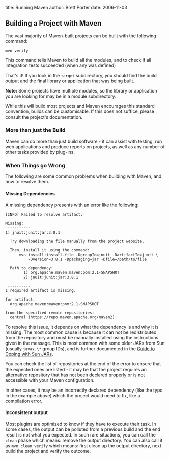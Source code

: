 title: Running Maven
author: Brett Porter
date: 2006-11-03

<!--
Licensed to the Apache Software Foundation (ASF) under one
or more contributor license agreements.  See the NOTICE file
distributed with this work for additional information
regarding copyright ownership.  The ASF licenses this file
to you under the Apache License, Version 2.0 (the
"License"); you may not use this file except in compliance
with the License.  You may obtain a copy of the License at

    http://www.apache.org/licenses/LICENSE-2.0

Unless required by applicable law or agreed to in writing,
software distributed under the License is distributed on an
"AS IS" BASIS, WITHOUT WARRANTIES OR CONDITIONS OF ANY
KIND, either express or implied.  See the License for the
specific language governing permissions and limitations
under the License.
-->
## Building a Project with Maven

 The vast majority of Maven-built projects can be built with the following command:

```
mvn verify
```

 This command tells Maven to build all the modules, and to check if all integration tests succeeded (when any was defined)

 That's it! If you look in the `target` subdirectory, you should find the build output and the final library or application that was being built.

 **Note:** Some projects have multiple modules, so the library or application you are looking for may be in a module subdirectory.

 While this will build most projects and Maven encourages this standard convention, builds can be customisable. If this does not suffice, please consult the project's documentation.

### More than just the Build

 Maven can do more than just build software - it can assist with testing, run web applications and produce reports on projects, as well as any number of other tasks provided by plug-ins.

### When Things go Wrong

 The following are some common problems when building with Maven, and how to resolve them.

#### Missing Dependencies

 A missing dependency presents with an error like the following:

```
[INFO] Failed to resolve artifact.

Missing:
 ----------
1) jnuit:junit:jar:3.8.1

  Try downloading the file manually from the project website.

  Then, install it using the command:
      mvn install:install-file -DgroupId=jnuit -DartifactId=junit \
          -Dversion=3.8.1 -Dpackaging=jar -Dfile=/path/to/file

  Path to dependency:
        1) org.apache.maven:maven:pom:2.1-SNAPSHOT
        2) jnuit:junit:jar:3.8.1

 ----------
1 required artifact is missing.

for artifact:
  org.apache.maven:maven:pom:2.1-SNAPSHOT

from the specified remote repositories:
  central (https://repo.maven.apache.org/maven2)
```

 To resolve this issue, it depends on what the dependency is and why it is missing. The most common cause is because it can not be redistributed from the repository and must be manually installed using the instructions given in the message. This is most common with some older JARs from Sun (usually `javax.\*` group IDs), and is further documented in the [Guide to Coping with Sun JARs](../guides/mini/guide-coping-with-sun-jars.html).

 You can check the list of repositories at the end of the error to ensure that the expected ones are listed - it may be that the project requires an alternative repository that has not been declared properly or is not accessible with your Maven configuration.

 In other cases, it may be an incorrectly declared dependency (like the typo in the example above) which the project would need to fix, like a compilation error.

#### Inconsistent output

 Most plugins are optimized to know if they have to execute their task. In some cases, the output can be polluted from a previous build and the end result is not what you expected. In such rare situations, you can call the `clean` phase which means: remove the output directory. You can also call it as `mvn clean verify` which means: first clean up the output directory, next build the project and verify the outcome.
